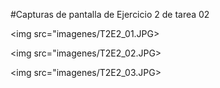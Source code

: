 #Capturas de pantalla de Ejercicio 2 de tarea 02

<img src="imagenes/T2E2_01.JPG>

<img src="imagenes/T2E2_02.JPG>

<img src="imagenes/T2E2_03.JPG>